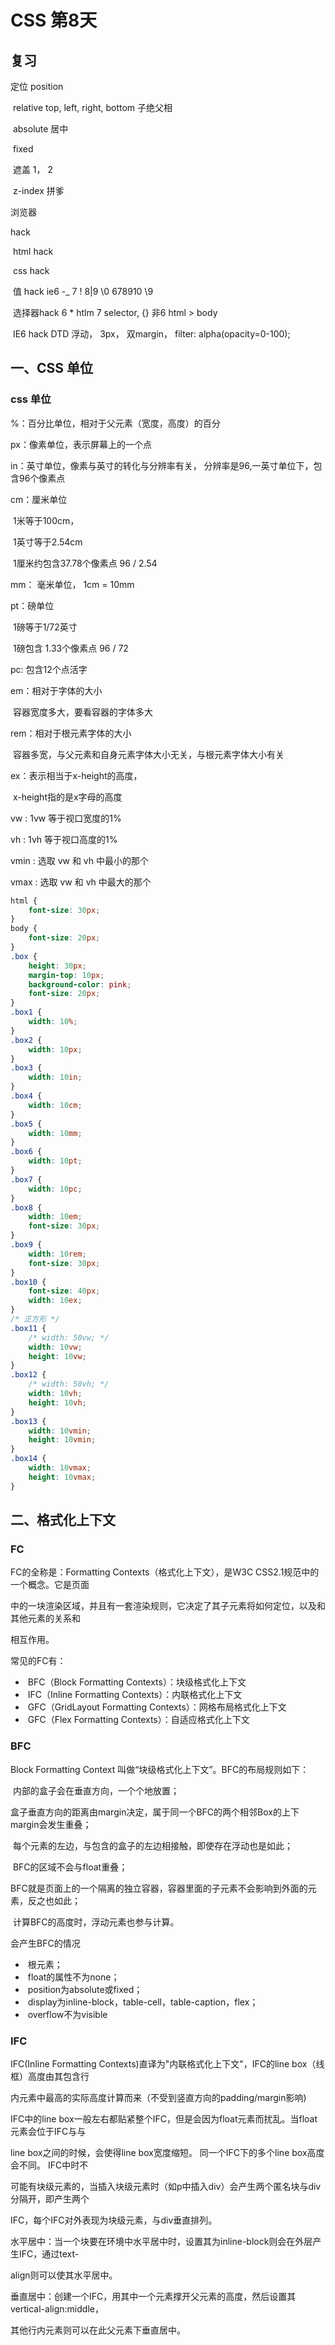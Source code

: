 # CSS 第8天

## 复习

定位	position

​	relative		top, left, right, bottom			子绝父相

​	absolute		居中

​	fixed			

​	遮盖		1， 2

​	z-index		拼爹

浏览器

hack

​	html hack 		<!--[if IE 8]><[endif]-->

​	css hack

​		值 hack 		ie6  -_ 	7 !		8|9 \0		678910 \9

​		选择器hack 	6  * htlm 		7 selector, {}		非6  html > body

​	IE6 hack	DTD	浮动， 3px， 双margin， filter: alpha(opacity=0-100); 

## 一、CSS 单位

### css 单位

%：百分比单位，相对于父元素（宽度，高度）的百分 

px：像素单位，表示屏幕上的一个点

in：英寸单位，像素与英寸的转化与分辨率有关， 分辨率是96,一英寸单位下，包含96个像素点

cm：厘米单位

​	1米等于100cm，

​	1英寸等于2.54cm  

​	1厘米约包含37.78个像素点  96 / 2.54

mm： 毫米单位， 1cm = 10mm

pt：磅单位

​	1磅等于1/72英寸

​	1磅包含 1.33个像素点 96 / 72

pc: 包含12个点活字

em：相对于字体的大小 

​	容器宽度多大，要看容器的字体多大

rem：相对于根元素字体的大小

​	容器多宽，与父元素和自身元素字体大小无关，与根元素字体大小有关

ex：表示相当于x-height的高度，

​	x-height指的是x字母的高度

vw : 1vw 等于视口宽度的1%

vh : 1vh 等于视口高度的1%

vmin : 选取 vw 和 vh 中最小的那个

vmax : 选取 vw 和 vh 中最大的那个

```css
html {
    font-size: 30px;
}
body {
    font-size: 20px;
}
.box {
    height: 30px;
    margin-top: 10px;
    background-color: pink;
    font-size: 20px;
}
.box1 {
    width: 10%;
}
.box2 {
    width: 10px;
}
.box3 {
    width: 10in;
}
.box4 {
    width: 10cm;
}
.box5 {
    width: 10mm;
}
.box6 {
    width: 10pt;
}
.box7 {
    width: 10pc;
}
.box8 {
    width: 10em;
    font-size: 30px;
}
.box9 {
    width: 10rem;
    font-size: 30px;
}
.box10 {
    font-size: 40px;
    width: 10ex;
}
/* 正方形 */
.box11 {
    /* width: 50vw; */
    width: 10vw;
    height: 10vw;
}
.box12 {
    /* width: 50vh; */
    width: 10vh;
    height: 10vh;
}
.box13 {
    width: 10vmin;
    height: 10vmin;
}
.box14 {
    width: 10vmax;
    height: 10vmax;
}
```



## 二、格式化上下文

### FC

FC的全称是：Formatting Contexts（格式化上下文），是W3C CSS2.1规范中的一个概念。它是页面

中的一块渲染区域，并且有一套渲染规则，它决定了其子元素将如何定位，以及和其他元素的关系和

相互作用。

常见的FC有：

- ​	BFC（Block Formatting Contexts）：块级格式化上下文
- ​	IFC（Inline Formatting Contexts）：内联格式化上下文
- ​	GFC（GridLayout Formatting Contexts）：网格布局格式化上下文
- ​	GFC（Flex Formatting Contexts）：自适应格式化上下文

### BFC

Block Formatting Context 叫做“块级格式化上下文”。BFC的布局规则如下：

​	内部的盒子会在垂直方向，一个个地放置；

​	盒子垂直方向的距离由margin决定，属于同一个BFC的两个相邻Box的上下margin会发生重叠；

​	每个元素的左边，与包含的盒子的左边相接触，即使存在浮动也是如此；

​	BFC的区域不会与float重叠；

​	BFC就是页面上的一个隔离的独立容器，容器里面的子元素不会影响到外面的元素，反之也如此；

​	计算BFC的高度时，浮动元素也参与计算。

会产生BFC的情况

- ​	根元素；
- ​	float的属性不为none；
- ​	position为absolute或fixed；
- ​	display为inline-block，table-cell，table-caption，flex；
- ​	overflow不为visible

### IFC

IFC(Inline Formatting Contexts)直译为"内联格式化上下文"，IFC的line box（线框）高度由其包含行

内元素中最高的实际高度计算而来（不受到竖直方向的padding/margin影响)

IFC中的line box一般左右都贴紧整个IFC，但是会因为float元素而扰乱。当float元素会位于IFC与与

line box之间的时候，会使得line box宽度缩短。 同一个IFC下的多个line box高度会不同。 IFC中时不

可能有块级元素的，当插入块级元素时（如p中插入div）会产生两个匿名块与div分隔开，即产生两个

IFC，每个IFC对外表现为块级元素，与div垂直排列。



​	水平居中：当一个块要在环境中水平居中时，设置其为inline-block则会在外层产生IFC，通过text-

align则可以使其水平居中。

​	垂直居中：创建一个IFC，用其中一个元素撑开父元素的高度，然后设置其vertical-align:middle，

其他行内元素则可以在此父元素下垂直居中。